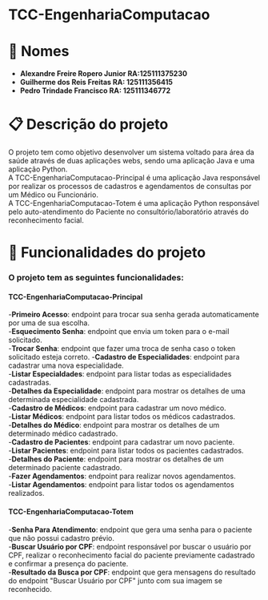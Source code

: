 # TCC-EngenhariaComputacao

# :page_with_curl: Nomes

- **Alexandre Freire Ropero Junior RA:125111375230**
- **Guilherme dos Reis Freitas RA: 125111356415**
- **Pedro Trindade Francisco RA: 125111346772**

# :clipboard: Descrição do projeto

O projeto tem como objetivo desenvolver um sistema voltado para área da saúde através de duas aplicações webs, sendo uma aplicação Java e uma aplicação Python.  
A TCC-EngenhariaComputacao-Principal é uma aplicação Java responsável por realizar os processos de cadastros e agendamentos de consultas por um Médico ou Funcionário.  
A TCC-EngenhariaComputacao-Totem é uma aplicação Python responsável pelo auto-atendimento do Paciente no consultório/laboratório através do reconhecimento facial.  

# :hammer: Funcionalidades do projeto

### O projeto tem as seguintes funcionalidades:

#### TCC-EngenhariaComputacao-Principal

-**Primeiro Acesso**: endpoint para trocar sua senha gerada automaticamente por uma de sua escolha.  
-**Esquecimento Senha**: endpoint que envia um token para o e-mail solicitado.  
-**Trocar Senha**: endpoint que fazer uma troca de senha caso o token solicitado esteja correto.
-**Cadastro de Especialidades**: endpoint para cadastrar uma nova especialidade.  
-**Listar Especialdades**: endpoint para listar todas as especialidades cadastradas.  
-**Detalhes da Especialidade**: endpoint para mostrar os detalhes de uma determinada especialidade cadastrada.  
-**Cadastro de Médicos**: endpoint para cadastrar um novo médico.  
-**Listar Médicos**: endpoint para listar todos os médicos cadastrados.  
-**Detalhes do Médico**: endpoint para mostrar os detalhes de um determinado médico cadastrado.  
-**Cadastro de Pacientes**: endpoint para cadastrar um novo paciente.  
-**Listar Pacientes**: endpoint para listar todos os pacientes cadastrados.  
-**Detalhes do Paciente**: endpoint para mostrar os detalhes de um determinado paciente cadastrado.  
-**Fazer Agendamentos**: endpoint para realizar novos agendamentos.  
-**Listar Agendamentos**: endpoint para listar todos os agendamentos realizados.  

#### TCC-EngenhariaComputacao-Totem

-**Senha Para Atendimento**: endpoint que gera uma senha para o paciente que não possui cadastro prévio.  
-**Buscar Usuário por CPF**: endpoint responsável por buscar o usuário por CPF, realizar o reconhecimento facial do paciente previamente cadastrado e confirmar a presença do paciente.  
-**Resultado da Busca por CPF**: endpoint que gera mensagens do resultado do endpoint "Buscar Usuário por CPF" junto com sua imagem se reconhecido.  
